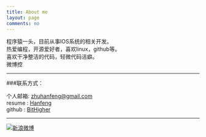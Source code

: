 ```yaml
---
title: About me
layout: page
comments: no
---
```


程序猿一头，目前从事IOS系统的相关开发。	
热爱编程，开源爱好者，喜欢linux，github等。		
喜欢干净整洁的代码，轻微代码洁癖。  	
微博控

----

###联系方式：        

个人邮箱: [zhuhanfeng@gmail.com](mailto:zhuhanfeng@gmail.com)     
resume : [Hanfeng](http://careers.stackoverflow.com/hanfeng)  
github : [BitHigher](https://github.com/bithigher)        

----

[![新浪微博](http://service.t.sina.com.cn/widget/qmd/1617060065/fd65f3f9/1.png)](http://weibo.com/u/1617060065?s=6uyXnP)
